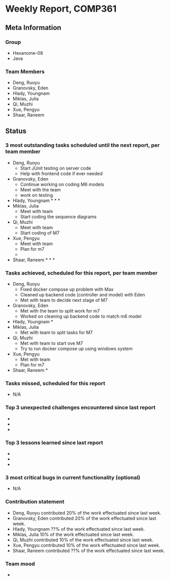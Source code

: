 # Weekly Report, COMP361

## Meta Information

### Group

 * Hexanome-08
 * Java

### Team Members

 * Deng, Ruoyu
 * Granovsky, Eden
 * Hlady, Youngnam
 * Miklas, Julia
 * Qi, Muzhi
 * Xue, Pengyu
 * Shaar, Raneem

## Status

### 3 most outstanding tasks scheduled until the next report, per team member

 * Deng, Ruoyu
    * Start JUnit testing on server code
    * Help with frontend code if ever needed
 * Granovsky, Eden
    * Continue working on coding M6 models
    * Meet with the team
    * work on testing
 * Hlady, Youngnam
    * 
    * 
    * 
 * Miklas, Julia
    * Meet with  team
    * Start coding the sequence diagrams
 * Qi, Muzhi
    * Meet with team
    * Start coding of M7
 * Xue, Pengyu
    * Meet with team
    * Plan for m7
    * 
 * Shaar, Raneem
    * 
    * 
    *  

### Tasks achieved, scheduled for this report, per team member

 * Deng, Ruoyu
    * Fixed docker compose up problem with Max
    * Cleaned up backend code (controller and model) with Eden
    * Met with team to decide next stage of M7
 * Granovsky, Eden
    * Met with the team to split work for m7
    * Worked on cleaning up backend code to match m6 model
 * Hlady, Youngnam
    * 
 * Miklas, Julia
    * Met with team to split tasks for M7
 * Qi, Muzhi
    * Met with team to start ove M7
    * Try to run docker compose up using windows system
 * Xue, Pengyu
    * Met with team
    * Plan for m7
 * Shaar, Raneem
    *

### Tasks missed, scheduled for this report

 * N/A

### Top 3 unexpected challenges encountered since last report

  * 
  * 
  * 

### Top 3 lessons learned since last report

  * 
  * 
  * 

### 3 most critical bugs in current functionality (optional)

  * N/A

### Contribution statement

 * Deng, Ruoyu contributed 20% of the work effectuated since last week.
 * Granovsky, Eden contributed 20% of the work effectuated since last week.
 * Hlady, Youngnam ??% of the work effectuated since last week.
 * Miklas, Julia 10% of the work effectuated since last week.
 * Qi, Muzhi contributed 10% of the work effectuated since last week.
 * Xue, Pengyu contributed 10% of the work effectuated since last week.
 * Shaar, Raneem contributed ??% of the work effectuated since last week.

### Team mood

 *
